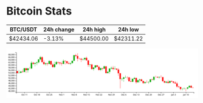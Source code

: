 # Bitcoin Stats

BTC/USDT|24h change|24h high|24h low|
|---|---|---|---|
|$42434.06|-3.13%|$44500.00|$42311.22|

<img src="./chart.svg">
